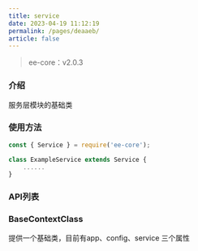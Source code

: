```yaml
---
title: service
date: 2023-04-19 11:12:19
permalink: /pages/deaaeb/
article: false
---
```


> ee-core：v2.0.3

###  介绍
服务层模块的基础类
###  使用方法
```javascript
const { Service } = require('ee-core');

class ExampleService extends Service {
	......
}
```
###  API列表
###  BaseContextClass
提供一个基础类，目前有app、config、service 三个属性



